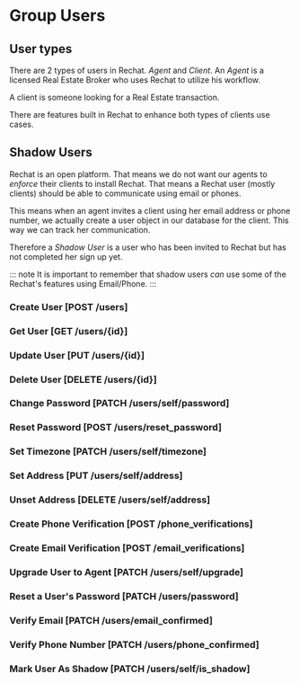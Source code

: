 # Group Users

## User types

There are 2 types of users in Rechat. _Agent_ and _Client_.
An _Agent_ is a licensed Real Estate Broker who uses Rechat to utilize his workflow.

A client is someone looking for a Real Estate transaction.

There are features built in Rechat to enhance both types of clients use cases.

## Shadow Users

Rechat is an open platform. That means we do not want our agents to _enforce_ their clients to install Rechat.
That means a Rechat user (mostly clients) should be able to communicate using email or phones.

This means when an agent invites a client using her email address or phone number, we actually
create a user object in our database for the client. This way we can track her communication.

Therefore a _Shadow User_ is a user who has been invited to Rechat but has not completed her sign up yet.

::: note
It is important to remember that shadow users _can_ use some of the Rechat's features using Email/Phone.
:::

### Create User [POST /users]
<!-- include(tests/user/create.md) -->

### Get User [GET /users/{id}]
<!-- include(tests/user/getUser.md) -->

### Update User [PUT /users/{id}]
<!-- include(tests/user/update.md) -->

### Delete User [DELETE /users/{id}]
<!-- include(tests/user/deleteUser.md) -->

### Change Password [PATCH /users/self/password]
<!-- include(tests/user/changePassword.md) -->

### Reset Password [POST /users/reset_password]
<!-- include(tests/user/resetPassword.md) -->

### Set Timezone [PATCH /users/self/timezone]
<!-- include(tests/user/patchUserTimeZone.md) -->

### Set Address [PUT /users/self/address]
<!-- include(tests/user/setAddress.md) -->

### Unset Address [DELETE /users/self/address]
<!-- include(tests/user/deleteAddress.md) -->

### Create Phone Verification [POST /phone_verifications]
<!-- include(tests/verification/createPhoneVerification.md) -->

### Create Email Verification [POST /email_verifications]
<!-- include(tests/verification/createEmailVerification.md) -->

### Upgrade User to Agent [PATCH /users/self/upgrade]
<!-- include(tests/user/upgradeToAgentWithEmail.md) -->
<!-- include(tests/user/upgradeToAgentWithPhoneNumber.md) -->

### Reset a User's Password [PATCH /users/password]
<!-- include(tests/user/resetPasswordByTokenEmail.md) -->
<!-- include(tests/user/resetPasswordByShadowTokenEmail.md) -->
<!-- include(tests/user/resetPasswordByShadowTokenPhone.md) -->

### Verify Email [PATCH /users/email_confirmed]
<!-- include(tests/verification/verifyEmail.md) -->

### Verify Phone Number [PATCH /users/phone_confirmed]
<!-- include(tests/verification/verifyPhone.md) -->

### Mark User As Shadow [PATCH /users/self/is_shadow]
<!-- include(tests/user/markAsShadow.md) -->
